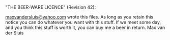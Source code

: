 "THE BEER-WARE LICENCE" (Revision 42):

<maxvandersluis@yahoo.com> wrote this files.  As long as you retain
this notice you can do whatever you want with this stuff. If we meet
some day, and you think this stuff is worth it, you can buy me a beer
in return.  Max van der Sluis
